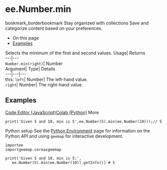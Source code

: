  
#  ee.Number.min 
bookmark_borderbookmark Stay organized with collections  Save and categorize content based on your preferences.
  * On this page
  * [Examples](https://developers.google.com/earth-engine/apidocs/ee-number-min#examples)


Selects the minimum of the first and second values. 
Usage| Returns  
---|---  
`Number.min(right)`| Number  
Argument| Type| Details  
---|---|---  
this: `left`| Number| The left-hand value.  
`right`| Number| The right-hand value.  
## Examples
[Code Editor (JavaScript)](https://developers.google.com/earth-engine/apidocs/ee-number-min#code-editor-javascript-sample)[Colab (Python)](https://developers.google.com/earth-engine/apidocs/ee-number-min#colab-python-sample) More
```
print('Given 5 and 10, min is 5',ee.Number(5).min(ee.Number(10)));// 5
```
Python setup
See the [ Python Environment](https://developers.google.com/earth-engine/guides/python_install) page for information on the Python API and using `geemap` for interactive development.
```
importee
importgeemap.coreasgeemap
```
```
print('Given 5 and 10, min is 5:',
   ee.Number(5).min(ee.Number(10)).getInfo()) # 5
```

